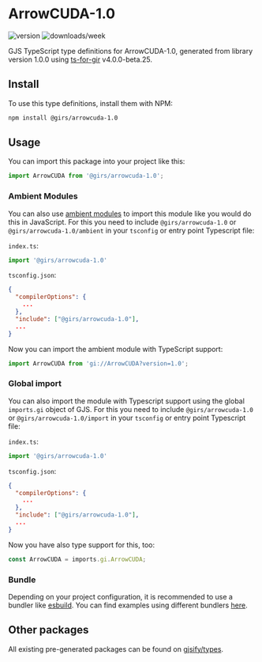 
# ArrowCUDA-1.0

![version](https://img.shields.io/npm/v/@girs/arrowcuda-1.0)
![downloads/week](https://img.shields.io/npm/dw/@girs/arrowcuda-1.0)


GJS TypeScript type definitions for ArrowCUDA-1.0, generated from library version 1.0.0 using [ts-for-gir](https://github.com/gjsify/ts-for-gir) v4.0.0-beta.25.

## Install

To use this type definitions, install them with NPM:
```bash
npm install @girs/arrowcuda-1.0
```

## Usage

You can import this package into your project like this:
```ts
import ArrowCUDA from '@girs/arrowcuda-1.0';
```

### Ambient Modules

You can also use [ambient modules](https://github.com/gjsify/ts-for-gir/tree/main/packages/cli#ambient-modules) to import this module like you would do this in JavaScript.
For this you need to include `@girs/arrowcuda-1.0` or `@girs/arrowcuda-1.0/ambient` in your `tsconfig` or entry point Typescript file:

`index.ts`:
```ts
import '@girs/arrowcuda-1.0'
```

`tsconfig.json`:
```json
{
  "compilerOptions": {
    ...
  },
  "include": ["@girs/arrowcuda-1.0"],
  ...
}
```

Now you can import the ambient module with TypeScript support: 

```ts
import ArrowCUDA from 'gi://ArrowCUDA?version=1.0';
```

### Global import

You can also import the module with Typescript support using the global `imports.gi` object of GJS.
For this you need to include `@girs/arrowcuda-1.0` or `@girs/arrowcuda-1.0/import` in your `tsconfig` or entry point Typescript file:

`index.ts`:
```ts
import '@girs/arrowcuda-1.0'
```

`tsconfig.json`:
```json
{
  "compilerOptions": {
    ...
  },
  "include": ["@girs/arrowcuda-1.0"],
  ...
}
```

Now you have also type support for this, too:

```ts
const ArrowCUDA = imports.gi.ArrowCUDA;
```

### Bundle

Depending on your project configuration, it is recommended to use a bundler like [esbuild](https://esbuild.github.io/). You can find examples using different bundlers [here](https://github.com/gjsify/ts-for-gir/tree/main/examples).

## Other packages

All existing pre-generated packages can be found on [gjsify/types](https://github.com/gjsify/types).

